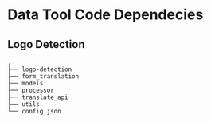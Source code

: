 # Data Tool Code Dependecies

## Logo Detection

    .
    ├── logo-detection         
    ├── form_translation       
    ├── models                
    ├── processor             
    ├── translate_api       
    ├── utils                                
    └── config.json
